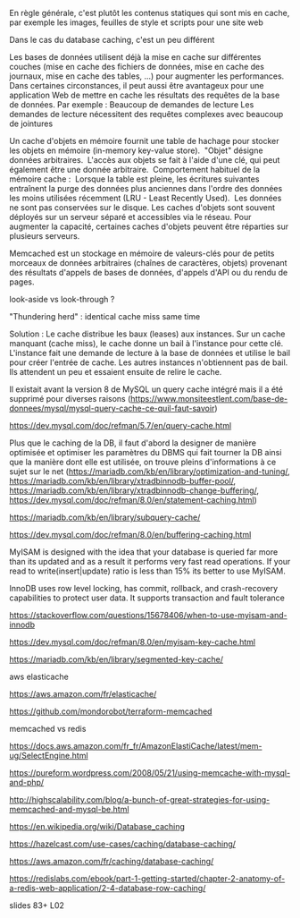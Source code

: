 En règle générale, c'est plutôt les contenus statiques qui sont mis en cache, par exemple les images, feuilles de style et scripts pour une site web

Dans le cas du database caching, c'est un peu différent

Les bases de données utilisent déjà la mise en cache sur différentes couches (mise en cache des fichiers de données, mise en cache des journaux, mise en cache des tables, ...) pour augmenter les performances.
Dans certaines circonstances, il peut aussi être avantageux pour une application Web de mettre en cache les résultats des requêtes de la base de données.
Par exemple :
Beaucoup de demandes de lecture
Les demandes de lecture nécessitent des requêtes complexes avec beaucoup de jointures



Un cache d'objets en mémoire fournit une table de hachage pour stocker les objets en mémoire (in-memory key-value store).
​	"Objet" désigne données arbitraires.
​	L'accès aux objets se fait à l'aide d'une clé, qui peut également être une donnée arbitraire.
​	Comportement habituel de la mémoire cache :
​		Lorsque la table est pleine, les écritures suivantes entraînent la purge des données plus anciennes dans l'ordre des données les moins utilisées récemment (LRU - Least Recently Used). 
​		Les données ne sont pas conservées sur le disque.
Les caches d'objets sont souvent déployés sur un serveur séparé et accessibles via le réseau.
Pour augmenter la capacité, certaines caches d'objets peuvent être réparties sur plusieurs serveurs.

Memcached est un stockage en mémoire de valeurs-clés pour de petits morceaux de données arbitraires (chaînes de caractères, objets) provenant des résultats d'appels de bases de données, d'appels d'API ou du rendu de pages.



look-aside vs look-through ?



"Thundering herd" : identical cache miss same time

Solution : Le cache distribue les baux (leases) aux instances.
Sur un cache manquant (cache miss), le cache donne un bail à l'instance pour cette clé. L'instance fait une demande de lecture à la base de données et utilise le bail pour créer l'entrée de cache.
Les autres instances n'obtiennent pas de bail. Ils attendent un peu et essaient ensuite de relire le cache.





Il existait avant la version 8 de MySQL un query cache intégré mais il a été supprimé pour diverses raisons (https://www.monsiteestlent.com/base-de-donnees/mysql/mysql-query-cache-ce-quil-faut-savoir)

https://dev.mysql.com/doc/refman/5.7/en/query-cache.html

Plus que le caching de la DB, il faut d'abord la designer de manière optimisée et optimiser les paramètres du DBMS qui fait tourner la DB ainsi que la manière dont elle est utilisée, on trouve pleins d'informations à ce sujet sur le net (https://mariadb.com/kb/en/library/optimization-and-tuning/, https://mariadb.com/kb/en/library/xtradbinnodb-buffer-pool/, https://mariadb.com/kb/en/library/xtradbinnodb-change-buffering/, https://dev.mysql.com/doc/refman/8.0/en/statement-caching.html)



https://mariadb.com/kb/en/library/subquery-cache/



https://dev.mysql.com/doc/refman/8.0/en/buffering-caching.html



MyISAM is designed with the idea that your database is queried far  more than its updated and as a result it performs very fast read  operations. If your read to write(insert|update) ratio is less than 15%  its better to use MyISAM.

InnoDB uses row level locking, has commit, rollback, and  crash-recovery capabilities to protect user data. It supports  transaction and fault tolerance

https://stackoverflow.com/questions/15678406/when-to-use-myisam-and-innodb

https://dev.mysql.com/doc/refman/8.0/en/myisam-key-cache.html

https://mariadb.com/kb/en/library/segmented-key-cache/



aws elasticache

https://aws.amazon.com/fr/elasticache/

https://github.com/mondorobot/terraform-memcached



memcached vs redis

https://docs.aws.amazon.com/fr_fr/AmazonElastiCache/latest/mem-ug/SelectEngine.html





https://pureform.wordpress.com/2008/05/21/using-memcache-with-mysql-and-php/

http://highscalability.com/blog/a-bunch-of-great-strategies-for-using-memcached-and-mysql-be.html

https://en.wikipedia.org/wiki/Database_caching



https://hazelcast.com/use-cases/caching/database-caching/

https://aws.amazon.com/fr/caching/database-caching/

https://redislabs.com/ebook/part-1-getting-started/chapter-2-anatomy-of-a-redis-web-application/2-4-database-row-caching/



slides 83+ L02